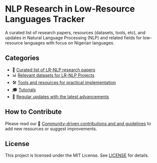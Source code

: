 # NLP Research in Low-Resource Languages Tracker 
A curated list of research papers, resources (datasets, tools, etc), and updates in Natural Language Processing (NLP) and related fields for low-resource languages with focus on Nigerian languages. 

## Categories
- 📑 [Curated list of LR-NLP research papers](/papers)
- 📊 [Relevant datasets for LR-NLP Projects](/datasets)
- 🛠️ [Tools and resources for practical implementation](/tools)
- 🎓 [Tutorials](/tutorials)
- 🔄 [Regular updates with the latest advancements](/updates/latest-updates.md)

## How to Contribute
Please read our 🤝 [Community-driven contributions and and guidelines](CONTRIBUTING.md) to add new resources or suggest improvements.

## License
This project is licensed under the MIT License. See [LICENSE](LICENSE) for details.
